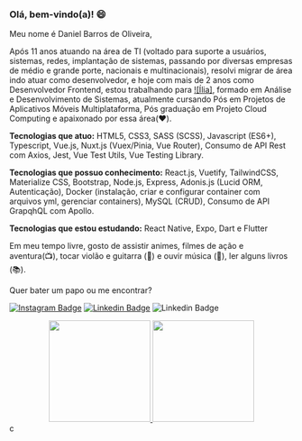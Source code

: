 ### Olá, bem-vindo(a)! :smile:

Meu nome é Daniel Barros de Oliveira, 

Após 11 anos atuando na área de TI (voltado para suporte a usuários, sistemas, redes, implantação de sistemas, passando por diversas empresas de médio e grande porte, nacionais e multinacionais), resolvi migrar de área indo atuar como desenvolvedor, e hoje com mais de 2 anos como Desenvolvedor Frontend, estou trabalhando para [![Ília]](https://ilia.digital), formado em Análise e Desenvolvimento de Sistemas, atualmente cursando Pós em Projetos de Aplicativos Móveis Multiplataforma, Pós graduação em Projeto Cloud Computing e apaixonado por essa área(:heart:).

**Tecnologias que atuo:** HTML5, CSS3, SASS (SCSS), Javascript (ES6+), Typescript, Vue.js, Nuxt.js (Vuex/Pinia, Vue Router), Consumo de API Rest com Axios, Jest, Vue Test Utils, Vue Testing Library.

**Tecnologias que possuo conhecimento:** React.js, Vuetify, TailwindCSS, Materialize CSS, Bootstrap, Node.js, Express, Adonis.js (Lucid ORM, Autenticação), Docker (instalação, criar e configurar container com arquivos yml, gerenciar containers), MySQL (CRUD), Consumo de API GrapqhQL com Apollo.

**Tecnologias que estou estudando:** React Native, Expo, Dart e Flutter

Em meu tempo livre, gosto de assistir animes, filmes de ação e aventura(:tv:), tocar violão e guitarra (:guitar:) e ouvir música (:musical_note:), ler alguns livros (:books:).

Quer bater um papo ou me encontrar?

[![Instagram Badge](https://img.shields.io/badge/-Instagram-red?style=flat-square&labelColor=red&logo=instagram&logoColor=white&link=https://www.instagram.com/danieloliveira_dev/)](https://www.instagram.com/danieloliveira_dev/)
[![Linkedin Badge](https://img.shields.io/badge/-LinkedIn-blue?style=flat-square&logo=Linkedin&logoColor=white&link=https://www.linkedin.com/in/danielbarrosdeoliveira/)](https://www.linkedin.com/in/danielbarrosdeoliveira/)
![Linkedin Badge](https://img.shields.io/static/v1?label=email&message=danielbarrosdeoliveira@outlook.com&color=blue)

<div align="center">
  <a href="https://github.com/danielbarrosdeoliveira">
  <img height="180em" src="https://github-readme-stats.vercel.app/api?username=danielbarrosdeoliveira&show_icons=true&theme=dark&include_all_commits=true&count_private=true"/>
  <img height="180em" src="https://github-readme-stats.vercel.app/api/top-langs/?username=danielbarrosdeoliveira&layout=compact&langs_count=7&theme=dark"/>
</div>

<div align="start"  height="100px">
  <img  height="15px" src="https://viewscount.vercel.app/get/@danielbarrosdeoliveira" alt="contador de visitas no perfil" />
</div>
